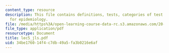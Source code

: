 ```yaml
---
content_type: resource
description: This file contains definitions, tests, categories of test results, risks
  for epidemiology.
file: /media/https%3A/open-learning-course-data-rc.s3.amazonaws.com/20-104j-chemicals-in-the-environment-toxicology-and-public-health-be-104j-spring-2005/34be176014f4c7db49a5fa3b0216e6af_lec5_jls.pdf
file_type: application/pdf
resourcetype: Document
title: lec5_jls.pdf
uid: 34be1760-14f4-c7db-49a5-fa3b0216e6af
---
```

